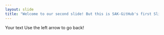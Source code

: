 ```yaml
---
layout: slide
title: "Welcome to our second slide! But this is SAK-GitHub's first Slide :)"
---
```

Your text
Use the left arrow to go back!

